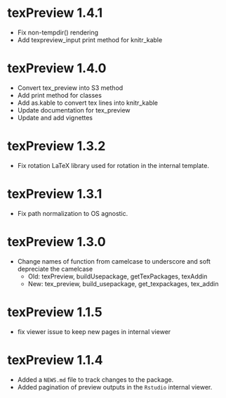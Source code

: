 # texPreview 1.4.1
* Fix non-tempdir() rendering
* Add texpreview_input print method for knitr_kable

# texPreview 1.4.0
* Convert tex_preview into S3 method
* Add print method for classes
* Add as.kable to convert tex lines into knitr_kable
* Update documentation for tex_preview
* Update and add vignettes

# texPreview 1.3.2
* Fix rotation LaTeX library used for rotation in the internal template.

# texPreview 1.3.1
* Fix path normalization to OS agnostic.

# texPreview 1.3.0

* Change names of function from camelcase to underscore and soft depreciate the camelcase
  - Old: texPreview, buildUsepackage, getTexPackages, texAddin
  - New: tex_preview, build_usepackage, get_texpackages, tex_addin

# texPreview 1.1.5

* fix viewer issue to keep new pages in internal viewer


# texPreview 1.1.4

* Added a `NEWS.md` file to track changes to the package.
* Added pagination of preview outputs in the `Rstudio` internal viewer.
